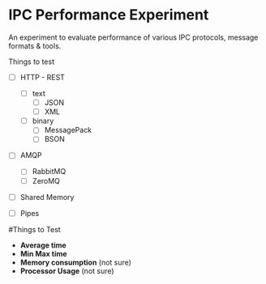 # IPC Performance Experiment
An experiment to evaluate performance of various IPC protocols, message formats &amp; tools.

Things to test
 - [ ] HTTP - REST
     - [ ] text
          - [ ] JSON
          - [ ] XML
     - [ ] binary
          - [ ] MessagePack
          - [ ] BSON
 - [ ] AMQP
     - [ ] RabbitMQ
     - [ ] ZeroMQ
 - [ ] Shared Memory
 - [ ] Pipes


#Things to Test
 - **Average time**
 - **Min Max time**
 - **Memory consumption** (not sure)
 - **Processor Usage** (not sure)
